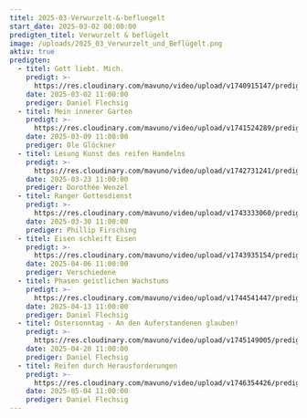 ```yaml
---
titel: 2025-03-Verwurzelt-&-befluegelt
start_date: 2025-03-02 00:00:00
predigten_titel: Verwurzelt & beflügelt
image: /uploads/2025_03_Verwurzelt_und_Beflügelt.png
aktiv: true
predigten:
  - titel: Gott liebt. Mich.
    predigt: >- 
      https://res.cloudinary.com/mavuno/video/upload/v1740915147/predigten/2025-03/20250302_Gott_liebt_dich_wirklich.mp3
    date: 2025-03-02 11:00:00
    prediger: Daniel Flechsig
  - titel: Mein innerer Garten
    predigt: >- 
      https://res.cloudinary.com/mavuno/video/upload/v1741524289/predigten/2025-03/2025-03-09_verwurzelt%20und%20befl%C3%BCgelt_Mein%20innerer%20Garten.mp3
    date: 2025-03-09 11:00:00
    prediger: Ole Glöckner
  - titel: Lesung Kunst des reifen Handelns
    predigt: >- 
      https://res.cloudinary.com/mavuno/video/upload/v1742731241/predigten/2025-03/20250323_Lesung_Kunst_des_reifen_Handelns.mp3
    date: 2025-03-23 11:00:00
    prediger: Dorothée Wenzel
  - titel: Ranger Gottesdienst
    predigt: >- 
      https://res.cloudinary.com/mavuno/video/upload/v1743333060/predigten/2025-03/20250330_Rangergottesdienst_Phillip_Schuld.mp3
    date: 2025-03-30 11:00:00
    prediger: Phillip Firsching
  - titel: Eisen schleift Eisen
    predigt: >- 
      https://res.cloudinary.com/mavuno/video/upload/v1743935154/predigten/2025-04/20250406_Eisen_schleift_Eisen.mp3
    date: 2025-04-06 11:00:00
    prediger: Verschiedene
  - titel: Phasen geistlichen Wachstums
    predigt: >- 
      https://res.cloudinary.com/mavuno/video/upload/v1744541447/predigten/2025-04/20250413_Phasen_im_Leben_des_Glauben_Daniel_Flechsig.mp3
    date: 2025-04-13 11:00:00
    prediger: Daniel Flechsig
  - titel: Ostersonntag - An den Auferstandenen glauben!
    predigt: >- 
      https://res.cloudinary.com/mavuno/video/upload/v1745149005/predigten/2025-04/20250420_Ostersonntag_dem_auferstandenen_glauben.mp3
    date: 2025-04-20 11:00:00
    prediger: Daniel Flechsig
  - titel: Reifen durch Herausforderungen
    predigt: >- 
      https://res.cloudinary.com/mavuno/video/upload/v1746354426/predigten/2025-05/20250504_Reifen_durch_Herausforderungen.mp3
    date: 2025-05-04 11:00:00
    prediger: Daniel Flechsig  
---
```

